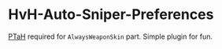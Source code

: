 # HvH-Auto-Sniper-Preferences

[PTaH](http://ptah.zizt.ru/) required for ```AlwaysWeaponSkin``` part.
Simple plugin for fun.
